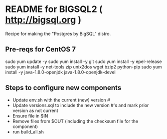 # README for BIGSQL2 ( http://bigsql.org ) #

Recipe for making the "Postgres by BigSQL" distro.

## Pre-reqs for CentOS 7 #####################################
sudo yum update -y
sudo yum install -y git 
sudo yum install -y epel-release
sudo yum install -y net-tools zip unix2dos wget bzip2 python-pip
sudo yum install -y java-1.8.0-openjdk java-1.8.0-openjdk-devel

## Steps to configure new components ######################################

* Update env.sh with the current (new) version #
* Update versions.sql to include the new version #'s and mark prior version as not current
* Ensure file in $IN
* Remove files from $OUT (including the checksum file for the component)
* run build_all.sh

